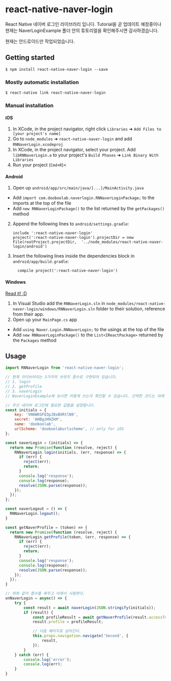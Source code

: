 
# react-native-naver-login
React Native 네이버 로그인 라이브러리 입니다.
Tutorial을 곧 업데이트 예정중이나 현재는 NaverLoginExample 폴더 안의
튜토리얼을 확인해주시면 감사하겠습니다.

현재는 안드로이드만 작업되었습니다.

## Getting started

`$ npm install react-native-naver-login --save`

### Mostly automatic installation

`$ react-native link react-native-naver-login`

### Manual installation


#### iOS

1. In XCode, in the project navigator, right click `Libraries` ➜ `Add Files to [your project's name]`
2. Go to `node_modules` ➜ `react-native-naver-login` and add `RNNaverLogin.xcodeproj`
3. In XCode, in the project navigator, select your project. Add `libRNNaverLogin.a` to your project's `Build Phases` ➜ `Link Binary With Libraries`
4. Run your project (`Cmd+R`)<

#### Android

1. Open up `android/app/src/main/java/[...]/MainActivity.java`
  - Add `import com.dooboolab.naverlogin.RNNaverLoginPackage;` to the imports at the top of the file
  - Add `new RNNaverLoginPackage()` to the list returned by the `getPackages()` method
2. Append the following lines to `android/settings.gradle`:
  	```
  	include ':react-native-naver-login'
  	project(':react-native-naver-login').projectDir = new File(rootProject.projectDir, 	'../node_modules/react-native-naver-login/android')
  	```
3. Insert the following lines inside the dependencies block in `android/app/build.gradle`:
  	```
      compile project(':react-native-naver-login')
  	```

#### Windows
[Read it! :D](https://github.com/ReactWindows/react-native)

1. In Visual Studio add the `RNNaverLogin.sln` in `node_modules/react-native-naver-login/windows/RNNaverLogin.sln` folder to their solution, reference from their app.
2. Open up your `MainPage.cs` app
  - Add `using Naver.Login.RNNaverLogin;` to the usings at the top of the file
  - Add `new RNNaverLoginPackage()` to the `List<IReactPackage>` returned by the `Packages` method


## Usage
```javascript
import RNNaverLogin from 'react-native-naver-login';

// 현재 라이브러리는 3가지의 브릿지 함수로 구현되어 있습니다.
// 1. login
// 2. getProfile
// 3. naverLogin
// NaverLoginExample에 보시면 어떻게 쓰는지 확인할 수 있습니다. 간략한 코드는 아래 기재하겠습니다.

// 우선 네이버 로그인에 필요한 값들을 설정합니다.
const initials = {
	key: 'VN6WKGFQ3pJ0xBXRtlN9',
	secret: 'AHBgzH9ZkM',
	name: 'dooboolab',
	urlScheme: 'dooboolaburlscheme', // only for iOS
};

const naverLogin = (initials) => {
  return new Promise(function (resolve, reject) {
    RNNaverLogin.login(initials, (err, response) => {
      if (err) {
        reject(err);
        return;
      }
      console.log('response');
      console.log(response);
      resolve(JSON.parse(response));
    });
  });
};

const naverLogout = () => {
  RNNaverLogin.logout();
}

const getNaverProfile = (token) => {
  return new Promise(function (resolve, reject) {
    RNNaverLogin.getProfile(token, (err, response) => {
      if (err) {
        reject(err);
        return;
      }
      console.log('response');
      console.log(response);
      resolve(JSON.parse(response));
    });
  });
}

// 위와 같이 함수를 짜주고 아래서 사용한다.
onNaverLogin = async() => {
	try {
		const result = await naverLogin(JSON.stringify(initials));
		if (result) {
			const profileResult = await getNaverProfile(result.accessToken);
			result.profile = profileResult;

			// 다음 페이지로 넘어간다.
			this.props.navigation.navigate('Second', {
				result,
			});
		}
	} catch (err) {
		console.log('error');
		console.log(err);
	}
}

```
  